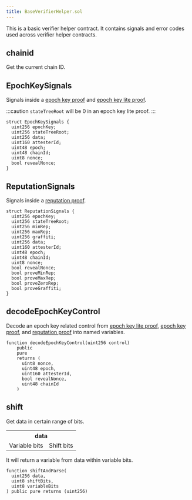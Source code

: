 ```yaml
---
title: BaseVerifierHelper.sol
---
```


This is a basic verifier helper contract. It contains signals and error codes used across verifier helper contracts.

## chainid

Get the current chain ID.

## EpochKeySignals

Signals inside a [epoch key proof](../../circuits-api/classes/src.EpochKeyProof.md) and [epoch key lite proof](../../circuits-api/classes/src.EpochKeyLiteProof.md).

:::caution
`stateTreeRoot` will be 0 in an epoch key lite proof.
:::

```sol
struct EpochKeySignals {
  uint256 epochKey;
  uint256 stateTreeRoot;
  uint256 data;
  uint160 attesterId;
  uint48 epoch;
  uint48 chainId;
  uint8 nonce;
  bool revealNonce;
}
```

## ReputationSignals

Signals inside a [reputation proof](../../circuits-api/classes/src.ReputationProof.md).

```sol
struct ReputationSignals {
  uint256 epochKey;
  uint256 stateTreeRoot;
  uint256 minRep;
  uint256 maxRep;
  uint256 graffiti;
  uint256 data;
  uint160 attesterId;
  uint48 epoch;
  uint48 chainId;
  uint8 nonce;
  bool revealNonce;
  bool proveMinRep;
  bool proveMaxRep;
  bool proveZeroRep;
  bool proveGraffiti;
}
```

## decodeEpochKeyControl

Decode an epoch key related control from [epoch key lite proof](../../circuits-api/classes/src.EpochKeyLiteProof.md), [epoch key proof](../../circuits-api/classes/src.EpochKeyProof.md), and [reputation proof](../../circuits-api/classes/src.ReputationProof.md) into named variables.

```sol
function decodeEpochKeyControl(uint256 control)
    public
    pure
    returns (
      uint8 nonce,
      uint48 epoch,
      uint160 attesterId,
      bool revealNonce,
      uint48 chainId
    )
```

## shift

Get data in certain range of bits.

<table>
  <tbody>
    <tr>
      <th colspan="2">data</th>
    </tr>
    <tr>
      <td>Variable bits</td>
      <td>Shift bits</td>
    </tr>
  </tbody>
</table>

It will return a variable from data within variable bits.

```sol
function shiftAndParse(
  uint256 data,
  uint8 shiftBits,
  uint8 variableBits
) public pure returns (uint256)
```